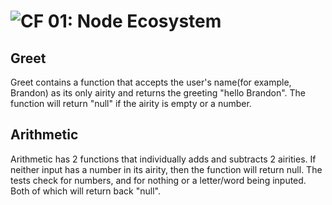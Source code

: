![CF](https://camo.githubusercontent.com/70edab54bba80edb7493cad3135e9606781cbb6b/687474703a2f2f692e696d6775722e636f6d2f377635415363382e706e67) 01: Node Ecosystem
======

## Greet
  Greet contains a function that accepts the user's name(for example, Brandon) as its only airity and returns the greeting "hello Brandon".  The function will return "null" if the airity is empty or a number.

## Arithmetic
  Arithmetic has 2 functions that individually adds and subtracts 2 airities.  If neither input has a number in its airity, then the function will return null.  The tests check for numbers, and for nothing or a letter/word being inputed.  Both of which will return back "null".

